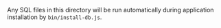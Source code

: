 Any SQL files in this directory will be run automatically during application installation by `bin/install-db.js`.
